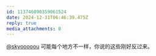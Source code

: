 ```yaml
---
id: 113746090359061524
date: 2024-12-31T06:46:39.475Z
reply: true
media_attachments: 0
---
```


[@skyooooou](https://mastodon.social/@skyooooou) 可能每个地方不一样，你说的这些刚好反过来。

